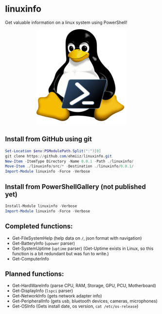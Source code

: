 # linuxinfo

Get valuable information on a linux system using PowerShell!

<p align="center">
  <img src="linuxinfoico.png" />
</p>

## Install from GitHub using git


```powershell
Set-Location $env:PSModulePath.Split(":")[0]
git clone https://github.com/ehmiiz/linuxinfo.git
New-Item -ItemType Directory -Name 0.0.1 -Path ./linuxinfo/
Move-Item ./linuxinfo/src/* -Destination ./linuxinfo/0.0.1/
Import-Module linuxinfo -Force -Verbose
```
## Install from PowerShellGallery (not published yet)

```powershell
Install-Module linuxinfo -Verbose
Import-Module linuxinfo -Force -Verbose
```

## Completed functions:

- Get-FileSystemHelp (help data on `/`, json format with navigation)
- Get-BatteryInfo (`upower` parser)
- Get-SystemUptime (`uptime` parser) (Get-Uptime exists in Linux, so this function is a bit redundant but was fun to write.)
- Get-ComputerInfo


## Planned functions:

- Get-HardWareInfo (parse CPU, RAM, Storage, GPU, PCU, Motherboard)
- Get-DisplayInfo (`lspci` parser)
- Get-NetworkInfo (gets network adapter info)
- Get-PeripheralInfo (gets usb, bluetooth devices, cameras, microphones)
- Get-OSInfo (Gets install date, os version, `cat /etc/os-release`)